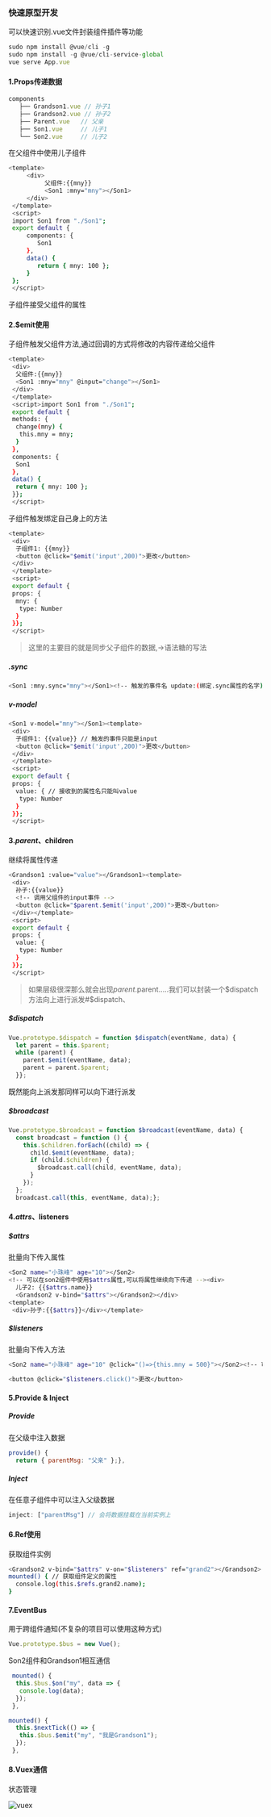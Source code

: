 ### 快速原型开发

可以快速识别.vue文件封装组件插件等功能
```js
sudo npm install @vue/cli -g
sudo npm install -g @vue/cli-service-global
vue serve App.vue
```
#### 1.Props传递数据
```js
components
   ├── Grandson1.vue // 孙子1
   ├── Grandson2.vue // 孙子2
   ├── Parent.vue   // 父亲
   ├── Son1.vue     // 儿子1
   └── Son2.vue     // 儿子2
```

在父组件中使用儿子组件
```sh
<template>
     <div>
          父组件:{{mny}}
          <Son1 :mny="mny"></Son1>
     </div>
 </template>
 <script>
 import Son1 from "./Son1";
 export default {
     components: {
        Son1
     },
     data() {
        return { mny: 100 };
     }
 };
 </script>
```

子组件接受父组件的属性

#### 2.$emit使用

子组件触发父组件方法,通过回调的方式将修改的内容传递给父组件
```sh
<template>
 <div>
  父组件:{{mny}}
  <Son1 :mny="mny" @input="change"></Son1>
 </div>
 </template>
 <script>import Son1 from "./Son1";
 export default {
 methods: {
  change(mny) {
   this.mny = mny;
  }
 },
 components: {
  Son1
 },
 data() {
  return { mny: 100 };
 }};
 </script>
```

子组件触发绑定自己身上的方法
```sh
<template>
 <div>
  子组件1: {{mny}}
  <button @click="$emit('input',200)">更改</button>
 </div>
 </template>
 <script>
 export default {
 props: {
  mny: {
   type: Number
  }
 }};
 </script>
```
>这里的主要目的就是同步父子组件的数据,->语法糖的写法
##### .sync
```sh
<Son1 :mny.sync="mny"></Son1><!-- 触发的事件名 update:(绑定.sync属性的名字) --><button @click="$emit('update:mny',200)">更改</button>
```
##### v-model
```sh
<Son1 v-model="mny"></Son1><template>
 <div>
  子组件1: {{value}} // 触发的事件只能是input
  <button @click="$emit('input',200)">更改</button>
 </div>
 </template>
 <script>
 export default {
 props: {
  value: { // 接收到的属性名只能叫value
   type: Number
  }
 }};
 </script>
```
#### 3.$parent、$children

继续将属性传递
```sh
<Grandson1 :value="value"></Grandson1><template>
 <div>
  孙子:{{value}}
  <!-- 调用父组件的input事件 -->
  <button @click="$parent.$emit('input',200)">更改</button>
 </div></template>
 <script>
 export default {
 props: {
  value: {
   type: Number
  }
 }};
 </script>
```
>如果层级很深那么就会出现$parent.$parent.....我们可以封装一个$dispatch方法向上进行派发#$dispatch、

##### $dispatch
```js
Vue.prototype.$dispatch = function $dispatch(eventName, data) {
  let parent = this.$parent;
  while (parent) {
    parent.$emit(eventName, data);
    parent = parent.$parent;
  }};
```

既然能向上派发那同样可以向下进行派发
##### $broadcast
```js
Vue.prototype.$broadcast = function $broadcast(eventName, data) {
  const broadcast = function () {
    this.$children.forEach((child) => {
      child.$emit(eventName, data);
      if (child.$children) {
        $broadcast.call(child, eventName, data);
      }
    });
  };
  broadcast.call(this, eventName, data);};
```
#### 4.$attrs、$listeners
##### $attrs

批量向下传入属性
```sh
<Son2 name="小珠峰" age="10"></Son2>
<!-- 可以在son2组件中使用$attrs属性,可以将属性继续向下传递 --><div>
  儿子2: {{$attrs.name}}
  <Grandson2 v-bind="$attrs"></Grandson2></div>
<template>
 <div>孙子:{{$attrs}}</div></template>
```
##### $listeners

批量向下传入方法
```sh
<Son2 name="小珠峰" age="10" @click="()=>{this.mny = 500}"></Son2><!-- 可以在son2组件中使用listeners属性,可以将方法继续向下传递 --><Grandson2 v-bind="$attrs" v-on="$listeners"></Grandson2>

<button @click="$listeners.click()">更改</button>
```
#### 5.Provide & Inject
##### Provide

在父级中注入数据
```js
provide() {
  return { parentMsg: "父亲" };},
```
##### Inject

在任意子组件中可以注入父级数据
```js
inject: ["parentMsg"] // 会将数据挂载在当前实例上
```
#### 6.Ref使用

获取组件实例
```sh
<Grandson2 v-bind="$attrs" v-on="$listeners" ref="grand2"></Grandson2>
mounted() { // 获取组件定义的属性
  console.log(this.$refs.grand2.name);
}
```
#### 7.EventBus

用于跨组件通知(不复杂的项目可以使用这种方式)
```js
Vue.prototype.$bus = new Vue();
```
Son2组件和Grandson1相互通信
```js
 mounted() {
  this.$bus.$on("my", data => {
   console.log(data);
  });
 },
```

```js
mounted() {
  this.$nextTick(() => {
   this.$bus.$emit("my", "我是Grandson1");
  });
 },
```
#### 8.Vuex通信

状态管理 

![vuex](https://vuex.vuejs.org/vuex.png "vuex")